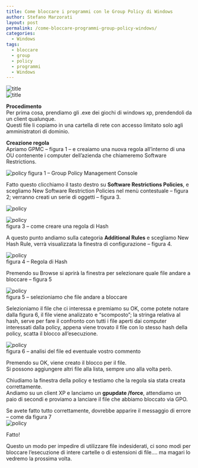 ```yaml
---
title: Come bloccare i programmi con le Group Policy di Windows
author: Stefano Marzorati
layout: post
permalink: /come-bloccare-programmi-group-policy-windows/
categories:
  - Windows
tags:
  - bloccare
  - group
  - policy
  - programmi
  - Windows
---
```

![title](https://farm9.staticflickr.com/8790/16890882869_b931243b9d_o.jpg)  
![title](https://farm9.staticflickr.com/8779/16456946343_2fdbf9b604_o.jpg)  

**Procedimento**  
Per prima cosa, prendiamo gli .exe dei giochi di windows xp, prendendoli da un client qualunque.  
Questi file li copiamo in una cartella di rete con accesso limitato solo agli amministratori di dominio.

**Creazione regola**  
Apriamo GPMC &#8211; figura 1 &#8211; e creaiamo una nuova regola all&#8217;interno di una OU contenente i computer dell&#8217;azienda che chiameremo Software Restrictions.


![policy](https://farm8.staticflickr.com/7627/17075617882_67dd244738_o.jpg)
figura 1 &#8211; Group Policy Management Console

Fatto questo clicchiamo il tasto destro su **Software Restrictions Policies**, e scegliamo New Software Restriction Policies nel menù contestuale &#8211; figura 2; verranno creati un serie di oggetti &#8211; figura 3.

![policy](https://farm9.staticflickr.com/8741/16456946003_9a089abfe5_o.jpg)

![policy](https://farm8.staticflickr.com/7622/17051139426_3b803f4077_o.jpg)  
figura 3 &#8211; come creare una regola di Hash

A questo punto andiamo sulla categoria **Additional Rules** e scegliamo New Hash Rule, verrà visualizzata la finestra di configurazione &#8211; figura 4.

![policy](https://farm9.staticflickr.com/8707/16456945633_2c73f82e91_o.jpg)  
figura 4 &#8211; Regola di Hash

Premendo su Browse si aprirà la finestra per selezionare quale file andare a bloccare &#8211; figura 5

![policy](https://farm8.staticflickr.com/7636/16456945433_5f5d3903f3_o.jpg)  
figura 5 &#8211; selezioniamo che file andare a bloccare

Selezioniamo il file che ci interessa e premiamo su OK, come potete notare dalla figura 6, il file viene analizzato e &#8220;scomposto&#8221;; la stringa relativa al hash, serve per fare il confronto con tutti i file aperti dai computer interessati dalla policy, appena viene trovato il file con lo stesso hash della policy, scatta il blocco all&#8217;esecuzione.

![policy](https://farm8.staticflickr.com/7687/16889327208_60aa888fe8_o.jpg)  
figura 6 &#8211; analisi del file ed eventuale vostro commento

Premendo su OK, viene creato il blocco per il file.  
Si possono aggiungere altri file alla lista, sempre uno alla volta però.

Chiudiamo la finestra della policy e testiamo che la regola sia stata creata correttamente.  
Andiamo su un client XP e lanciamo un **gpupdate /force**, attendiamo un paio di secondi e proviamo a lanciare il file che abbiamo bloccato via GPO.

Se avete fatto tutto correttamente, dovrebbe apparire il messaggio di errore &#8211; come da figura 7  
![policy](https://farm8.staticflickr.com/7696/17075618482_5cbab0ae2d_o.jpg)   

Fatto!

Questo un modo per impedire di utilizzare file indesiderati, ci sono modi per bloccare l&#8217;esecuzione di intere cartelle o di estensioni di file&#8230;. ma magari lo vedremo la prossima volta.
